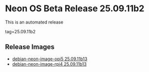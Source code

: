 # Neon OS Beta Release 25.09.11b2
This is an automated release

tag=25.09.11b2

## Release Images
- [debian-neon-image-opi5 25.09.11b13](https://download.neonaiservices.com/neon_os/core/rpi4/dev/debian-neon-image-rpi4_2025-09-11_23_46.img.xz)
- [debian-neon-image-rpi4 25.09.11b13](https://download.neonaiservices.com/neon_os/core/rpi4/dev/debian-neon-image-rpi4_2025-09-11_23_46.img.xz)
